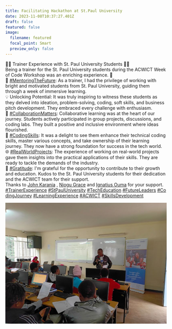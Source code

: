 ```yaml
---
title: Facilitating Hackathon at St.Paul University
date: 2023-11-08T10:37:27.401Z
draft: false
featured: false
image:
  filename: featured
  focal_point: Smart
  preview_only: false
---
```

👨‍🏫 Trainer Experience with St. Paul University Students 👩‍🎓\
Being a trainer for the St. Paul University students during the ACWICT Week of Code Workshop was an enriching experience. 🌟\
🎯 [\#MentoringTheFuture](https://www.linkedin.com/feed/hashtag/?keywords=mentoringthefuture&highlightedUpdateUrns=urn%3Ali%3Aactivity%3A7119956907053756416): As a trainer, I had the privilege of working with bright and motivated students from St. Paul University, guiding them through a week of immersive learning.\
💡 Unlocking Potential: It was truly inspiring to witness these students as they delved into ideation, problem-solving, coding, soft skills, and business pitch development. They embraced every challenge with enthusiasm.\
🤝 [\#CollaborationMatters](https://www.linkedin.com/feed/hashtag/?keywords=collaborationmatters&highlightedUpdateUrns=urn%3Ali%3Aactivity%3A7119956907053756416): Collaborative learning was at the heart of our journey. Students actively participated in group projects, discussions, and coding labs. They built a positive and inclusive environment where ideas flourished.\
🚀 [\#CodingSkills](https://www.linkedin.com/feed/hashtag/?keywords=codingskills&highlightedUpdateUrns=urn%3Ali%3Aactivity%3A7119956907053756416): It was a delight to see them enhance their technical coding skills, master various concepts, and take ownership of their learning journey. They now have a strong foundation for success in the tech world.\
🌐 [\#RealWorldProjects](https://www.linkedin.com/feed/hashtag/?keywords=realworldprojects&highlightedUpdateUrns=urn%3Ali%3Aactivity%3A7119956907053756416): The experience of working on real-world projects gave them insights into the practical applications of their skills. They are ready to tackle the demands of the industry.\
🙏 [\#Gratitude](https://www.linkedin.com/feed/hashtag/?keywords=gratitude&highlightedUpdateUrns=urn%3Ali%3Aactivity%3A7119956907053756416): I'm grateful for the opportunity to contribute to their growth and education. Kudos to the St. Paul University students for their dedication and the ACWICT team for their support.\
Thanks to [John Karanja](https://www.linkedin.com/in/ACoAABBdN6wBSpVVQIm3KIpNxAbtCkiy6NgagZ0) , [Njogu Grace](https://www.linkedin.com/in/ACoAABfeTBYBBiiUM142EFxiPnEan5rlpYNlXnQ) and [Ignatius Ouma](https://www.linkedin.com/in/ACoAACqmPawBhzJDHyNIqXv9R0lExolgyGM8Dkc) for your support.\
[\#TrainerExperience](https://www.linkedin.com/feed/hashtag/?keywords=trainerexperience&highlightedUpdateUrns=urn%3Ali%3Aactivity%3A7119956907053756416) [\#StPaulUniversity](https://www.linkedin.com/feed/hashtag/?keywords=stpauluniversity&highlightedUpdateUrns=urn%3Ali%3Aactivity%3A7119956907053756416) [\#TechEducation](https://www.linkedin.com/feed/hashtag/?keywords=techeducation&highlightedUpdateUrns=urn%3Ali%3Aactivity%3A7119956907053756416) [\#FutureLeaders](https://www.linkedin.com/feed/hashtag/?keywords=futureleaders&highlightedUpdateUrns=urn%3Ali%3Aactivity%3A7119956907053756416) [\#CodingJourney](https://www.linkedin.com/feed/hashtag/?keywords=codingjourney&highlightedUpdateUrns=urn%3Ali%3Aactivity%3A7119956907053756416) [\#LearningExperience](https://www.linkedin.com/feed/hashtag/?keywords=learningexperience&highlightedUpdateUrns=urn%3Ali%3Aactivity%3A7119956907053756416) [\#ACWICT](https://www.linkedin.com/feed/hashtag/?keywords=acwict&highlightedUpdateUrns=urn%3Ali%3Aactivity%3A7119956907053756416) [\#SkillsDevelopment](https://www.linkedin.com/feed/hashtag/?keywords=skillsdevelopment&highlightedUpdateUrns=urn%3Ali%3Aactivity%3A7119956907053756416)

![](1697530006161.jpg)

![]()

![]()